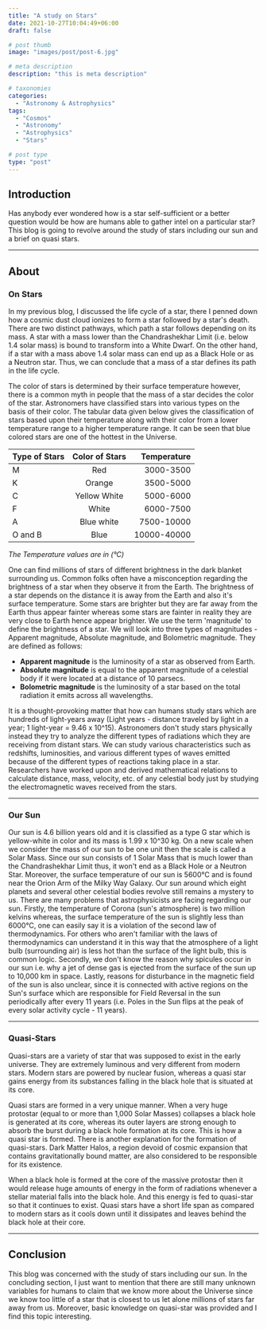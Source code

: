 ```yaml
---
title: "A study on Stars"
date: 2021-10-27T10:04:49+06:00
draft: false

# post thumb
image: "images/post/post-6.jpg"

# meta description
description: "this is meta description"

# taxonomies
categories: 
  - "Astronomy & Astrophysics"
tags:
  - "Cosmos"
  - "Astronomy"
  - "Astrophysics"
  - "Stars"

# post type
type: "post"
---
```


## Introduction

Has anybody ever wondered how is a star self-sufficient or a better question would be how are humans able to gather intel on a particular star? This blog is going to revolve around the study of stars including our sun and a brief on quasi stars.

<hr>

## About

### On Stars
In my previous blog, I discussed the life cycle of a star, there I penned down how a cosmic dust cloud ionizes to form a star followed by a star's death. There are two distinct pathways, which path a star follows depending on its mass. A star with a mass lower than the Chandrashekhar Limit (i.e. below 1.4 solar mass) is bound to transform into a White Dwarf. On the other hand, if a star with a mass above 1.4 solar mass can end up as a Black Hole or as a Neutron star. Thus, we can conclude that a mass of a star defines its path in the life cycle. 

The color of stars is determined by their surface temperature however, there is a common myth in people that the mass of a star decides the color of the star. Astronomers have classified stars into various types on the basis of their color.
The tabular data given below gives the classification of stars based upon their temperature along with their color from a lower temperature range to a higher temperature range. It can be seen that blue colored stars are one of the hottest in the Universe.

| Type of Stars | Color of Stars| Temperature |
| ------------- |:-------------:| -----------:|
| M             | Red           |   3000-3500 |
| K             | Orange        |   3500-5000 |
| C             | Yellow White  |   5000-6000 |
| F             | White         |   6000-7500 |
| A             | Blue white    |  7500-10000 |
| O and B       | Blue          | 10000-40000 |

*The Temperature values are in (°C)*

One can find millions of stars of different brightness in the dark blanket surrounding us. Common folks often have a misconception regarding the brightness of a star when they observe it from the Earth. The brightness of a star depends on the distance it is away from the Earth and also it's surface temperature. Some stars are brighter but they are far away from the Earth thus appear fainter whereas some stars are fainter in reality they are very close to Earth hence appear brighter. We use the term 'magnitude' to define the brightness of a star. We will look into three types of magnitudes - Apparent magnitude, Absolute magnitude, and Bolometric magnitude. They are defined as follows:

* **Apparent magnitude** is the luminosity of a star as observed from Earth.
* **Absolute magnitude** is equal to the apparent magnitude of a celestial body if it were located at a distance of 10 parsecs.
* **Bolometric magnitude** is the luminosity of a star based on the total radiation it emits across all wavelengths.

It is a thought-provoking matter that how can humans study stars which are hundreds of light-years away (Light years - distance traveled by light in a year; 1 light-year = 9.46 x 10^15). Astronomers don't study stars physically instead they try to analyze the different types of radiations which they are receiving from distant stars. We can study various characteristics such as redshifts, luminosities, and various different types of waves emitted because of the different types of reactions taking place in a star. Researchers have worked upon and derived mathematical relations to calculate distance, mass, velocity, etc. of any celestial body just by studying the electromagnetic waves received from the stars.

<hr>

### Our Sun
Our sun is 4.6 billion years old and it is classified as a type G star which is yellow-white in color and its mass is 1.99 x 10^30 kg. On a new scale when we consider the mass of our sun to be one unit then the scale is called a Solar Mass. Since our sun consists of 1 Solar Mass that is much lower than the Chandrashekhar Limit thus, it won't end as a Black Hole or a Neutron Star. Moreover, the surface temperature of our sun is 5600°C and is found near the Orion Arm of the Milky Way Galaxy. Our sun around which eight planets and several other celestial bodies revolve still remains a mystery to us. There are many problems that astrophysicists are facing regarding our sun. Firstly, the temperature of Corona (sun's atmosphere) is two million kelvins whereas, the surface temperature of the sun is slightly less than 6000°C, one can easily say it is a violation of the second law of thermodynamics. For others who aren't familiar with the laws of thermodynamics can understand it in this way that the atmosphere of a light bulb (surrounding air) is less hot than the surface of the light bulb, this is common logic. Secondly, we don't know the reason why spicules occur in our sun i.e. why a jet of dense gas is ejected from the surface of the sun up to 10,000 km in space. Lastly, reasons for disturbance in the magnetic field of the sun is also unclear, since it is connected with active regions on the Sun's surface which are responsible for Field Reversal in the sun periodically after every 11 years (i.e. Poles in the Sun flips at the peak of every solar activity cycle - 11 years).

<hr>

### Quasi-Stars
Quasi-stars are a variety of star that was supposed to exist in the early universe. They are extremely luminous and very different from modern stars. Modern stars are powered by nuclear fusion, whereas a quasi star gains energy from its substances falling in the black hole that is situated at its core.

Quasi stars are formed in a very unique manner. When a very huge protostar (equal to or more than 1,000 Solar Masses) collapses a black hole is generated at its core, whereas its outer layers are strong enough to absorb the burst during a black hole formation at its core. This is how a quasi star is formed. There is another explanation for the formation of quasi-stars. Dark Matter Halos, a region devoid of cosmic expansion that contains gravitationally bound matter, are also considered to be responsible for its existence.

When a black hole is formed at the core of the massive protostar then it would release huge amounts of energy in the form of radiations whenever a stellar material falls into the black hole. And this energy is fed to quasi-star so that it continues to exist. Quasi stars have a short life span as compared to modern stars as it cools down until it dissipates and leaves behind the black hole at their core.

<hr>

## Conclusion

This blog was concerned with the study of stars including our sun. In the concluding section, I just want to mention that there are still many unknown variables for humans to claim that we know more about the Universe since we know too little of a star that is closest to us let alone millions of stars far away from us. Moreover, basic knowledge on quasi-star was provided and I find this topic interesting.